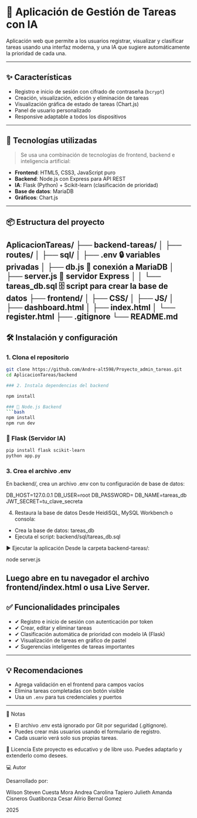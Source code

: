 # 🧠 Aplicación de Gestión de Tareas con IA

Aplicación web que permite a los usuarios registrar, visualizar y clasificar tareas usando una interfaz moderna, y una IA que sugiere automáticamente la prioridad de cada una.

---

## ✨ Características

- Registro e inicio de sesión con cifrado de contraseña (`bcrypt`)
- Creación, visualización, edición y eliminación de tareas
- Visualización gráfica de estado de tareas (Chart.js)
- Panel de usuario personalizado
- Responsive adaptable a todos los dispositivos

---

## 🚀 Tecnologías utilizadas

> Se usa una combinación de tecnologías de frontend, backend e inteligencia artificial:

- **Frontend**: HTML5, CSS3, JavaScript puro
- **Backend**: Node.js con Express para API REST
- **IA**: Flask (Python) + Scikit-learn (clasificación de prioridad)
- **Base de datos**: MariaDB
- **Gráficos**: Chart.js

---

## 📦 Estructura del proyecto

AplicacionTareas/
├── backend-tareas/
│ ├── routes/
│ ├── sql/
│ ├── .env 🔒 variables privadas
│ ├── db.js 🔌 conexión a MariaDB
│ ├── server.js 🚀 servidor Express
│ │ └── tareas_db.sql 🗄 script para crear la base de datos
├── frontend/
│ ├── CSS/
│ ├── JS/
│ ├── dashboard.html
│ ├── index.html
│ └── register.html
├── .gitignore
└── README.md
---

## 🛠️ Instalación y configuración

### 1. Clona el repositorio

```bash
git clone https://github.com/Andre-alt598/Proyecto_admin_tareas.git
cd AplicacionTareas/backend

### 2. Instala dependencias del backend

npm install

### 🔹 Node.js Backend
```bash
npm install
npm run dev
```
### 🔹 Flask (Servidor IA)
```bash
pip install flask scikit-learn
python app.py
```

### 3. Crea el archivo .env

En backend/, crea un archivo .env con tu configuración de base de datos:

DB_HOST=127.0.0.1
DB_USER=root
DB_PASSWORD=
DB_NAME=tareas_db
JWT_SECRET=tu_clave_secreta

4. Restaura la base de datos
Desde HeidiSQL, MySQL Workbench o consola:

- Crea la base de datos: tareas_db
- Ejecuta el script: backend/sql/tareas_db.sql

▶️ Ejecutar la aplicación
Desde la carpeta backend-tareas/:

node server.js

Luego abre en tu navegador el archivo frontend/index.html o usa Live Server.
---

## ✅ Funcionalidades principales

- ✔ Registro e inicio de sesión con autenticación por token
- ✔ Crear, editar y eliminar tareas
- ✔ Clasificación automática de prioridad con modelo IA (Flask)
- ✔ Visualización de tareas en gráfico de pastel
- ✔ Sugerencias inteligentes de tareas importantes

---

## 💡 Recomendaciones

- Agrega validación en el frontend para campos vacíos
- Elimina tareas completadas con botón visible
- Usa un `.env` para tus credenciales y puertos

---

📌 Notas

- El archivo .env está ignorado por Git por seguridad (.gitignore).
- Puedes crear más usuarios usando el formulario de registro.
- Cada usuario verá solo sus propias tareas.

📜 Licencia
Este proyecto es educativo y de libre uso. Puedes adaptarlo y extenderlo como desees.

💻 Autor

Desarrollado por:

Wilson Steven Cuesta Mora
Andrea Carolina Tapiero
Julieth Amanda Cisneros Guatibonza
Cesar Alirio Bernal Gomez

2025

